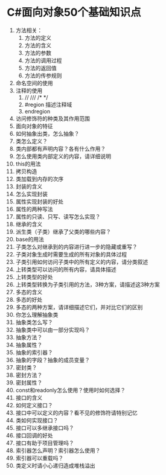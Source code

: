 # C#面向对象50个基础知识点

1. 方法相关：
   1. 方法的定义
   2. 方法的含义
   3. 方法的参数
   4. 方法的调用过程
   5. 方法的返回值
   6. 方法的传参规则
2. 命名空间的使用
3. 注释的使用 
   1. // /// /* */
   2. #region 描述注释域
   3. endregion
4. 访问修饰符的种类及其作用范围
5. 面向对象的特征
6. 如何抽象出类，怎么抽象？
7. 类怎么定义？
8. 类内部都有声明内容？各有什么作用？
9. 怎么使用类内部定义的内容，请详细说明
10. this的用法
11. 拷贝构造
12. 类加载到内存的次序
13. 封装的含义
14. 怎么实现封装
15. 属性实现封装的好处
16. 属性的两种写法
17. 属性的只读、只写、读写怎么实现？
18. 继承的含义
19. 派生类（子类）继承了父类的哪些内容？
20. base的用法
21. 子类怎么对继承到的内容进行进一步的隐藏或重写？
22. 子类对象生成时需要生成的所有对象的具体过程
23. 子类引用如何访问子类中的所有定义的内容，请分类叙述
24. 上转类型可以访问的所有内容，请具体描述
25. 上转类型的好处
26. 上转类型转换为子类引用的方法，3种方案，请描述这3种方案
27. 多态的含义
28. 多态的好处
29. 多态的两种方案，请详细描述它们，并对比它们的区别
30. 你怎么理解抽象类
31. 抽象类怎么写？
32. 抽象类中可以由一部分实现吗？
33. 抽象方法？
34. 抽象属性？
35. 抽象的索引器？
36. 抽象的字段？抽象的成员变量？
37. 密封类？
38. 密封方法？
39. 密封属性？
40. const和readonly怎么使用？使用时如何选择？
41. 接口的含义
42. 如何定义接口？
43. 接口中可以定义的内容？看不见的修饰符请特别记忆
44. 类如何实现接口？
45. 接口可以多继承接口吗？
46. 接口回调的好处
47. 接口有助于项目管理吗？
48. 索引器怎么声明？索引器怎么使用？
49. 索引器可以重载吗？
50. 类定义时请小心递归造成堆栈溢出

